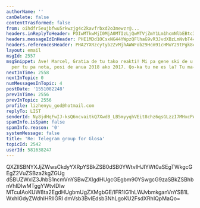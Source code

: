 ```yaml
---
authorName: ''
canDelete: false
contentTrasformed: false
from: oihdfr5eujbfwu5rkwzjg4c2kavfrbxd2o3mewzr@...
headers.inReplyToHeader: PDIwMTkwMjI0MjA0MTIzLjQwMTVjZmY1Lm1hcmNlbEBtc3ByaW5nZXIuZGU+
headers.messageIdInHeader: PHE1MDd1OCsxNG44YWpzQFlhaG9vR3JvdXBzLmNvbT4=
headers.referencesHeader: PHA2YXRzcytyb2ZvMjhAWWFob29Hcm91cHMuY29tPgk8cTR0aTcwKzE0ZXBrdjhAWWFob29Hcm91cHMuY29tPgk8MjAxOTAyMjQyMDQxMjMuNDAxNWNmZjUubWFyY2VsQG1zcHJpbmdlci5kZT4=
layout: email
msgId: 2557
msgSnippet: Ave! Marcel, Gratia de tu tako reakti! Mi pa gene ski de u Telegram-grega
  per tu pa nota, posi de anua 2018 ako 2017. Qo-ka tu ne es la? Tu ma-boni juga u-la
nextInTime: 2558
nextInTopic: 0
numMessagesInTopic: 4
postDate: '1551082248'
prevInTime: 2556
prevInTopic: 2556
profile: lizhenyu_god@hotmail.com
replyTo: LIST
senderId: Ny8jdHqFwIJ-ksQ6ncvaitkQ7XwdB_LB5myyqhVEit8chz6qsGLzzI7MHxcPAhiAkwHy46reMVWrU1qBBt3Ac444SX-TcYV5luyYG8il_J6Y7_95jXKLMRI
spamInfo.isSpam: false
spamInfo.reason: '0'
systemMessage: false
title: 'Re: Telegram group for Glosa'
topicId: 2542
userId: 581638247
---
```


QXZlISBNYXJjZWwsCkdyYXRpYSBkZSB0dSB0YWtvIHJlYWt0aSEgTWkgcGEgZ2VuZSBza2kgZGUg
dSBUZWxlZ3JhbS1ncmVnYSBwZXIgdHUgcGEgbm90YSwgcG9zaSBkZSBhbnVhIDIwMTggYWtvIDIw
MTcuIAoKUW8ta2EgdHUgbmUgZXMgbGE/IFR1IG1hLWJvbmkganVnYSB1LWxhIGdyZWdhIHRlIGRl
dmVsb3BvIEdsb3NhLgoKU2FsdXRhIQpMaQo=

